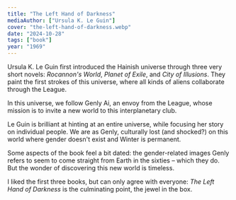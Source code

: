 ```yaml
---
title: "The Left Hand of Darkness"
mediaAuthor: ["Ursula K. Le Guin"]
cover: "the-left-hand-of-darkness.webp"
date: "2024-10-28"
tags: ["book"]
year: "1969"
---
```


Ursula K. Le Guin first introduced the Hainish universe through three very short novels: <cite>Rocannon's World</cite>, <cite>Planet of Exile</cite>, and <cite>City of Illusions</cite>. They paint the first strokes of this universe, where all kinds of aliens collaborate through the League.

In this universe, we follow Genly Ai, an envoy from the League, whose mission is to invite a new world to this interplanetary club.

Le Guin is brilliant at hinting at an entire universe, while focusing her story on individual people. We are as Genly, culturally lost (and shocked?) on this world where gender doesn't exist and Winter is permanent.

Some aspects of the book feel a bit dated: the gender-related images Genly refers to seem to come straight from Earth in the sixties – which they do. But the wonder of discovering this new world is timeless.

I liked the first three books, but can only agree with everyone: <cite>The Left Hand of Darkness</cite> is the culminating point, the jewel in the box.
